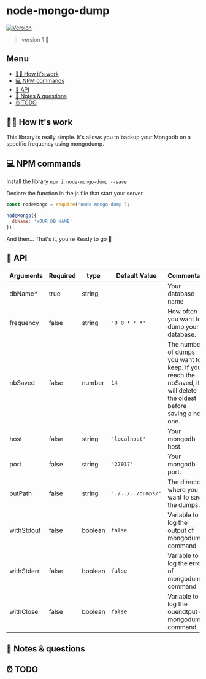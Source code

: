 # node-mongo-dump
[![Version](https://img.shields.io/npm/v/@dotmind/node-mongo-dump?color=brightgreen)](https://www.npmjs.com/package/@dotmind/node-mongo-dump)
> version 1 🚀

## Menu

* [👷‍♂️  How it's work](#️-how-its-work)
* [💻  NPM commands](#-npm-commands)
* [📖  API](#-api)
* [📝  Notes & questions](#-notes--questions)
* [⏰  TODO](#-todo)

## 👷‍♂️ How it's work

This library is really simple. It's allows you to backup your Mongodb on a specific frequency using mongodump.

## 💻 NPM commands

Install the library
`npm i node-mongo-dump --save`

Declare the function in the js file that start your server
```javascript
const nodeMongo = require('node-mongo-dump');

nodeMongo({
  dbName: 'YOUR_DB_NAME'
});
```

And then... That's it, you're Ready to go 🚀

## 📖 API

| Arguments  | Required  | type    | Default Value      | Commentary                                                                                                         |
| ---------- | --------- | ------- | ------------------ | ------------------------------------------------------------------------------------------------------------------ |
| dbName*    | true      | string  |                    | Your database name                                                                                                 |
| frequency  | false     | string  | `'0 0 * * *'`      | How often you want to dump your database.                                                                          |
| nbSaved    | false     | number  | `14`               | The number of dumps you want to keep. If you reach the nbSaved, it will delete the oldest before saving a new one. |
| host       | false     | string  | `'localhost'`      | Your mongodb host.                                                                                                 |
| port       | false     | string  | `'27017'`          | Your mongodb port.                                                                                                 |
| outPath    | false     | string  | `'./../../dumps/'` | The directory where you want to save the dumps.                                                                    |
| withStdout | false     | boolean | `false`            | Variable to log the output of mongodump command                                                                    |
| withStderr | false     | boolean | `false`            | Variable to log the errors of mongodump command                                                                    |
| withClose  | false     | boolean | `false`            | Variable to log the ouendtput of mongodump command                                                                 |

## 📝 Notes & questions

## ⏰ TODO

